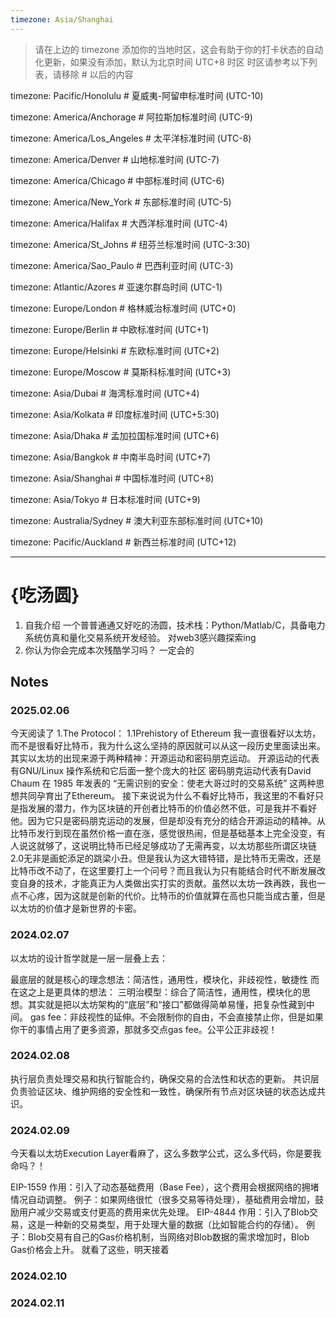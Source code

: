 ```yaml
---
timezone: Asia/Shanghai
---
```


> 请在上边的 timezone 添加你的当地时区，这会有助于你的打卡状态的自动化更新，如果没有添加，默认为北京时间 UTC+8 时区
> 时区请参考以下列表，请移除 # 以后的内容

timezone: Pacific/Honolulu # 夏威夷-阿留申标准时间 (UTC-10)

timezone: America/Anchorage # 阿拉斯加标准时间 (UTC-9)

timezone: America/Los_Angeles # 太平洋标准时间 (UTC-8)

timezone: America/Denver # 山地标准时间 (UTC-7)

timezone: America/Chicago # 中部标准时间 (UTC-6)

timezone: America/New_York # 东部标准时间 (UTC-5)

timezone: America/Halifax # 大西洋标准时间 (UTC-4)

timezone: America/St_Johns # 纽芬兰标准时间 (UTC-3:30)

timezone: America/Sao_Paulo # 巴西利亚时间 (UTC-3)

timezone: Atlantic/Azores # 亚速尔群岛时间 (UTC-1)

timezone: Europe/London # 格林威治标准时间 (UTC+0)

timezone: Europe/Berlin # 中欧标准时间 (UTC+1)

timezone: Europe/Helsinki # 东欧标准时间 (UTC+2)

timezone: Europe/Moscow # 莫斯科标准时间 (UTC+3)

timezone: Asia/Dubai # 海湾标准时间 (UTC+4)

timezone: Asia/Kolkata # 印度标准时间 (UTC+5:30)

timezone: Asia/Dhaka # 孟加拉国标准时间 (UTC+6)

timezone: Asia/Bangkok # 中南半岛时间 (UTC+7)

timezone: Asia/Shanghai # 中国标准时间 (UTC+8)

timezone: Asia/Tokyo # 日本标准时间 (UTC+9)

timezone: Australia/Sydney # 澳大利亚东部标准时间 (UTC+10)

timezone: Pacific/Auckland # 新西兰标准时间 (UTC+12)

---

# {吃汤圆}

1. 自我介绍   一个普普通通又好吃的汤圆，技术栈：Python/Matlab/C，具备电力系统仿真和量化交易系统开发经验。  对web3感兴趣探索ing
2. 你认为你会完成本次残酷学习吗？ 一定会的

## Notes

<!-- Content_START -->

### 2025.02.06

今天阅读了
1.The Protocol：
1.1Prehistory of Ethereum
我一直很看好以太坊，而不是很看好比特币，我为什么这么坚持的原因就可以从这一段历史里面读出来。
其实以太坊的出现来源于两种精神：开源运动和密码朋克运动。
开源运动的代表有GNU/Linux 操作系统和它后面一整个庞大的社区
密码朋克运动代表有David Chaum 在 1985 年发表的 “无需识别的安全：使老大哥过时的交易系统”
这两种思想共同孕育出了Ethereum。
接下来说说为什么不看好比特币，我这里的不看好只是指发展的潜力，作为区块链的开创者比特币的价值必然不低，可是我并不看好他。因为它只是密码朋克运动的发展，但是却没有充分的结合开源运动的精神。从比特币发行到现在虽然价格一直在涨，感觉很热闹，但是基础基本上完全没变，有人说这就够了，这说明比特币已经足够成功了无需再变，以太坊那些所谓区块链2.0无非是画蛇添足的跳梁小丑。但是我认为这大错特错，是比特币无需改，还是比特币改不动了，在这里要打上一个问号？而且我认为只有能结合时代不断发展改变自身的技术，才能真正为人类做出实打实的贡献。虽然以太坊一跌再跌，我也一点不心疼，因为这就是创新的代价。比特币的价值就算在高也只能当成古董，但是以太坊的价值才是新世界的卡密。

### 2024.02.07
以太坊的设计哲学就是一层一层叠上去：

最底层的就是核心的理念想法：简洁性，通用性，模块化，非歧视性，敏捷性
而在这之上是更具体的想法：
三明治模型：综合了简洁性，通用性，模块化的思想。其实就是把以太坊架构的“底层”和“接口”都做得简单易懂，把复杂性藏到中间。
gas fee：非歧视性的延伸。不会限制你的自由，不会直接禁止你，但是如果你干的事情占用了更多资源，那就多交点gas fee。公平公正非歧视！

### 2024.02.08
执行层负责处理交易和执行智能合约，确保交易的合法性和状态的更新。
共识层负责验证区块、维护网络的安全性和一致性，确保所有节点对区块链的状态达成共识。
### 2024.02.09
今天看以太坊Execution Layer看麻了，这么多数学公式，这么多代码，你是要我命吗？！

EIP-1559
作用：引入了动态基础费用（Base Fee），这个费用会根据网络的拥堵情况自动调整。
例子：如果网络很忙（很多交易等待处理），基础费用会增加，鼓励用户减少交易或支付更高的费用来优先处理。
EIP-4844
作用：引入了Blob交易，这是一种新的交易类型，用于处理大量的数据（比如智能合约的存储）。
例子：Blob交易有自己的Gas价格机制，当网络对Blob数据的需求增加时，Blob Gas价格会上升。
就看了这些，明天接着
### 2024.02.10
### 2024.02.11

<!-- Content_END -->
